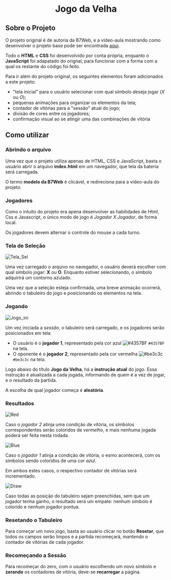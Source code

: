 <h1 align="center">Jogo da Velha</h1>

## Sobre o Projeto
O projeto original é de autoria da B7Web, e a vídeo-aula mostrando como desenvolver o projeto base pode ser encontrada [aqui](https://alunos.b7web.com.br/curso/javascript/d7js-projeto-4-jogo-da-velha).

Todo o **HTML** e **CSS** foi desenvolvido por conta própria, enquanto o **JavaScript** foi adapatado do orignal, para funcionar com a forma com a qual os restante do código foi feito.

Para ir além do projeto original, os seguintes elementos foram adicionados a este projeto:
- "tela inicial" para o usuário selecionar com qual símbolo deseja jogar (*X* ou *O*);
- pequenas animações para organizar os elementos da tela;
- contador de vitórias para a "sessão" atual do jogo;
- divisão de cores entre os jogadores;
- confirmação visual ao se atingir uma das combinações de vitória

## Como utilizar
### Abrindo o arquivo
Uma vez que o projeto utiliza apenas de HTML, CSS e JavaScript, basta o usuário abrir o arquivo **index.html** em um navegador, que tela da bateria será carregada.

O termo **modelo da B7Web** é clicável, e redireciona para a vídeo-aula do projeto.

### Jogadores
Como o intuito do projeto era apena desenvolver as habilidades de Html, Css e Javascript, o único modo de jogo é *Jogador X Jogador*, de forma local.

Os jogadores devem alternar o controle do mouse a cada turno.

### Tela de Seleção
![Tela_Sel](assets/images/tela_inicial.png)

Uma vez carregado o arquivo no navegador, o usuário deverá escolher com qual símbolo jogar: **X** ou **O**. Enquanto estiver selecionando, o símbolo adquirirá um contorno azulado. 

Uma vez que a seleção esteja confirmada, uma breve animação ocorrerá, abrindo o tabuleiro do jogo e posicionando os elementos na tela.

### Jogando
![Jogo_ini](assets/images/jogo_inicio.png)

Um vez iniciada a *sessão*, o tabuleiro será carregado, e os jogadores serão posicionados em tela:
- O usuário é o **jogador 1**, representado pela cor azul ![#4357BF](https://via.placeholder.com/15/4357BF/000000?text=+) `#4357BF` na tela.
- O oponente é o **jogador 2**, representado pela cor vermelha ![#be3c3c](https://via.placeholder.com/15/be3c3c/000000?text=+) `#be3c3c` na tela.

Logo abaixo do título **Jogo da Velha**, há a **instrução atual** do jogo. Essa instrução é atualizada a cada jogada, informando de quem é a vez de jogar, e o resultado da partida.

A escolha de qual jogador começa é **aleatória**.

### Resultados
![Red](assets/images/red_win.png)

Caso o *jogador 2* atinja uma condição de vitória, os símbolos correspondentes serão coloridos de *vermelho*, e mais nenhuma jogada poderá ser feita nesta rodada.

![Blue](assets/images/blue_win.png)

Caso o *jogador 1* atinja a condição de vitória, o esmo acontecerá, com os símbolos sendo coloridos de uma cor *azul*.

Em ambos estes casos, o respectivo contador de vitórias será incrementado.

![Draw](assets/images/draw.png)

Caso todas as posição do tabuleiro sejam preenchidas, sem que um jogador tenha ganho, o resultado será um empate: nenhum símbolo é colorido e nenhum jogador pontua.

### Resetando o Tabuleiro

Para começar um novo jogo, basta ao usuário clicar no botão **Resetar**, que todos os campos serão limpos e a partida recomeçará, mantendo o contador de vitórias de cada jogador.

### Recomeçando a Sessão

Para recomeçar do zero, com o usuário escolhendo um novo símbolo e **zerando** os contadores de vitória, deve-se **recarregar** a página.